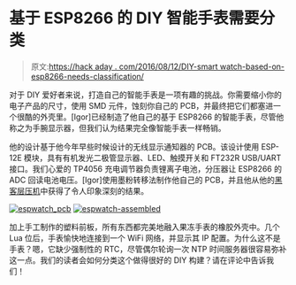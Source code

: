 # 基于 ESP8266 的 DIY 智能手表需要分类

> 原文:[https://hack aday . com/2016/08/12/DIY-smart watch-based-on-esp8266-needs-classification/](https://hackaday.com/2016/08/12/diy-smartwatch-based-on-esp8266-needs-classification/)

对于 DIY 爱好者来说，打造自己的智能手表是一项有趣的挑战。你需要缩小你的电子产品的尺寸，使用 SMD 元件，蚀刻你自己的 PCB，并最终把它们都塞进一个很酷的外壳里。[Igor]已经制造了他自己的基于 ESP8266 的智能手表，尽管他称之为手腕显示器，但我们认为结果完全像智能手表一样畅销。

他的设计基于他今年早些时候设计的无线显示通知器的 PCB。该设计使用 ESP-12E 模块，具有有机发光二极管显示器、LED、触摸开关和 FT232R USB/UART 接口。我们心爱的 TP4056 充电调节器负责锂离子电池，分压器让 ESP8266 的 ADC 回读电池电压。[Igor]使用墨粉转移法制作他自己的 PCB，并且他从他的[黑客层压机](http://hackaday.com/2016/02/29/pcb-laminator-is-its-own-project/)中获得了令人印象深刻的结果。

 [![espwatch_pcb](../Images/70891b1d3826b99c3f63ef41e4e042fd.png "espwatch_pcb")](https://hackaday.com/2016/08/12/diy-smartwatch-based-on-esp8266-needs-classification/espwatch_pcb/)  [![espwatch-assembled](../Images/a22627bc7c22fb6b60aaf64dd1f6ae59.png "espwatch-assembled")](https://hackaday.com/2016/08/12/diy-smartwatch-based-on-esp8266-needs-classification/espwatch-assembled/) 

加上手工制作的塑料前板，所有东西都完美地融入果冻手表的橡胶外壳中。几个 Lua 位后，手表愉快地连接到一个 WiFi 网络，并显示其 IP 配置。为什么这不是手表？嗯，它缺少强制性的 RTC，尽管偶尔轮询一次 NTP 时间服务器很容易弥补这一点。我们的读者会如何分类这个做得很好的 DIY 构建？请在评论中告诉我们！